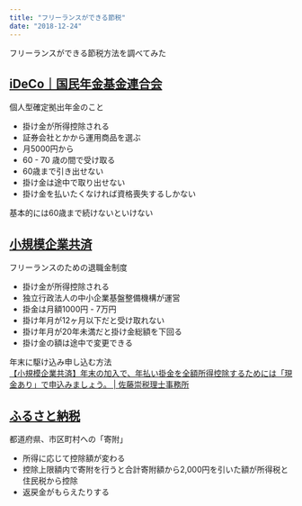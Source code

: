 ```yaml
---
title: "フリーランスができる節税"
date: "2018-12-24"
---
```


フリーランスができる節税方法を調べてみた

## [iDeCo｜国民年金基金連合会](https://www.ideco-koushiki.jp/)

個人型確定拠出年金のこと

- 掛け金が所得控除される
- 証券会社とかから運用商品を選ぶ
- 月5000円から
- 60 - 70 歳の間で受け取る
- 60歳まで引き出せない
- 掛け金は途中で取り出せない
- 掛け金を払いたくなければ資格喪失するしかない

基本的には60歳まで続けないといけない

## [小規模企業共済](http://www.smrj.go.jp/kyosai/skyosai/index.html)

フリーランスのための退職金制度

- 掛け金が所得控除される
- 独立行政法人の中小企業基盤整備機構が運営
- 掛金は月額1000円 - 7万円
- 掛け年月が12ヶ月以下だと受け取れない
- 掛け年月が20年未満だと掛け金総額を下回る
- 掛け金の額は途中で変更できる

年末に駆け込み申し込む方法  
[【小規模企業共済】年末の加入で、年払い掛金を全額所得控除するためには「現金あり」で申込みましょう。 \| 佐藤崇税理士事務所](https://sato-takashi-sh.com/2017/11/27/syoukibo-girigirimoushikomi/)

## [ふるさと納税](http://www.soumu.go.jp/main_sosiki/jichi_zeisei/czaisei/czaisei_seido/furusato/about/)

都道府県、市区町村への「寄附」

- 所得に応じて控除額が変わる
- 控除上限額内で寄附を行うと合計寄附額から2,000円を引いた額が所得税と住民税から控除
- 返戻金がもらえたりする
